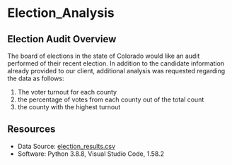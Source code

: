 # Election_Analysis

## Election Audit Overview
The board of elections in the state of Colorado would like an audit performed of their recent election.  In addition to the candidate information already provided to our client, additional analysis was requested regarding the data as follows:
1.  The voter turnout for each county
2.  the percentage of votes from each county out of the total count
3.  the county with the highest turnout

## Resources
- Data Source:  [election_results.csv](resources/election_results.csv)
- Software:  Python 3.8.8, Visual Studio Code, 1.58.2
